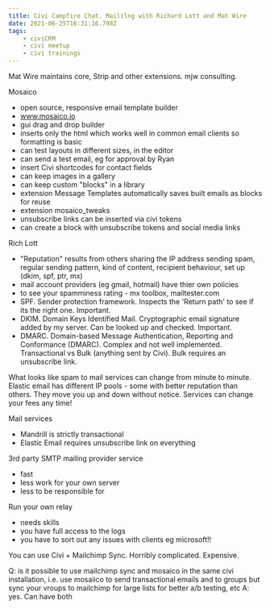 ```yaml
---
title: Civi Campfire Chat. Maililng with Richard Lott and Mat Wire
date: 2021-06-25T16:31:16.798Z
tags:
    - civiCRM
    - civi meetup
    - civi trainings
---
```


Mat Wire maintains core, Strip and other extensions. mjw consulting.

Mosaico

-   open source, responsive email template builder
-   www.mosaico.io
-   gui drag and drop builder
-   inserts only the html which works well in common email clients so formatting is basic
-   can test layouts in different sizes, in the editor
-   can send a test email, eg for approval by Ryan
-   insert Civi shortcodes for contact fields
-   can keep images in a gallery
-   can keep custom "blocks" in a library
-   extension Message Templates automatically saves built emails as blocks for reuse
-   extension mosaico_tweaks
-   unsubscribe links can be inserted via civi tokens
-   can create a block with unsubscribe tokens and social media links

Rich Lott

-   "Reputation" results from others sharing the IP address sending spam, regular sending pattern, kind of content, recipient behaviour, set up (dkim, spf, ptr, mx)
-   mail account providers (eg gmail, hotmail) have thier own policies
-   to see your spamminess rating - mx toolbox, mailtester.com
-   SPF. Sender protection framework. Inspects the 'Return path' to see if its the right one. Important.
-   DKIM. Domain Keys Identified Mail. Cryptographic email signature added by my server. Can be looked up and checked. Important.
-   DMARC. Domain-based Message Authentication, Reporting and Conformance (DMARC). Complex and not well implemented.
    Transactional vs Bulk (anything sent by Civi). Bulk requires an unsubscribe link.

What looks like spam to mail services can change from minute to minute.
Elastic email has different IP pools - some with better reputation than others. They move you up and down without notice.
Services can change your fees any time!

Mail services

-   Mandrill is strictly transactional
-   Elastic Email requires unsubscribe link on everything

3rd party SMTP mailing provider service

-   fast
-   less work for your own server
-   less to be responsible for

Run your own relay

-   needs skills
-   you have full access to the logs
-   you have to sort out any issues with clients eg microsoft!!

You can use Civi + Mailchimp Sync. Horribly complicated. Expensive.

Q: is it possible to use mailchimp sync and mosaico in the same civi installation, i.e. use mosaiico to send transactional emails and to groups but sync your vroups to mailchimp for large lists for better a/b testing, etc
A: yes. Can have both
